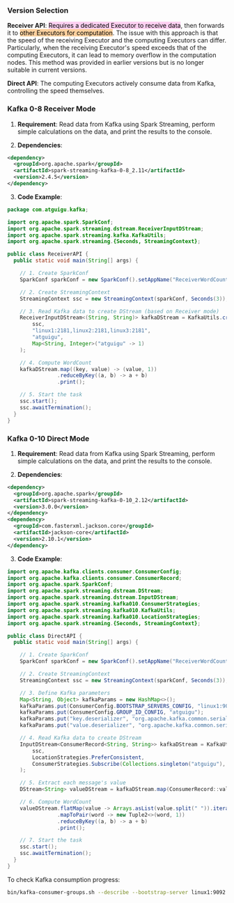 ### Version Selection

**Receiver API**: <mark style="background: #FFB8EBA6;">Requires a dedicated Executor to receive data</mark>, then forwards it to <mark style="background: #FFB86CA6;">other Executors for computation</mark>. The issue with this approach is that the speed of the receiving Executor and the computing Executors can differ. Particularly, when the receiving Executor's speed exceeds that of the computing Executors, it can lead to memory overflow in the computation nodes. This method was provided in earlier versions but is no longer suitable in current versions.

**Direct API**: The computing Executors actively consume data from Kafka, controlling the speed themselves.

### Kafka 0-8 Receiver Mode

1. **Requirement**: Read data from Kafka using Spark Streaming, perform simple calculations on the data, and print the results to the console.

2. **Dependencies**:

```xml
<dependency>
  <groupId>org.apache.spark</groupId>
  <artifactId>spark-streaming-kafka-0-8_2.11</artifactId>
  <version>2.4.5</version>
</dependency>
```

3. **Code Example**:

```java
package com.atguigu.kafka;

import org.apache.spark.SparkConf;
import org.apache.spark.streaming.dstream.ReceiverInputDStream;
import org.apache.spark.streaming.kafka.KafkaUtils;
import org.apache.spark.streaming.{Seconds, StreamingContext};

public class ReceiverAPI {
  public static void main(String[] args) {

    // 1. Create SparkConf
    SparkConf sparkConf = new SparkConf().setAppName("ReceiverWordCount").setMaster("local[*]");

    // 2. Create StreamingContext
    StreamingContext ssc = new StreamingContext(sparkConf, Seconds(3));

    // 3. Read Kafka data to create DStream (based on Receiver mode)
    ReceiverInputDStream<(String, String)> kafkaDStream = KafkaUtils.createStream(
        ssc,
        "linux1:2181,linux2:2181,linux3:2181", 
        "atguigu",
        Map<String, Integer>("atguigu" -> 1)
    );

    // 4. Compute WordCount
    kafkaDStream.map((key, value) -> (value, 1))
                .reduceByKey((a, b) -> a + b)
                .print();

    // 5. Start the task
    ssc.start();
    ssc.awaitTermination();
  }
}
```

### Kafka 0-10 Direct Mode

1. **Requirement**: Read data from Kafka using Spark Streaming, perform simple calculations on the data, and print the results to the console.

2. **Dependencies**:

```xml
<dependency>
  <groupId>org.apache.spark</groupId>
  <artifactId>spark-streaming-kafka-0-10_2.12</artifactId>
  <version>3.0.0</version>
</dependency>
<dependency>
  <groupId>com.fasterxml.jackson.core</groupId>
  <artifactId>jackson-core</artifactId>
  <version>2.10.1</version>
</dependency>
```

3. **Code Example**:

```java
import org.apache.kafka.clients.consumer.ConsumerConfig;
import org.apache.kafka.clients.consumer.ConsumerRecord;
import org.apache.spark.SparkConf;
import org.apache.spark.streaming.dstream.DStream;
import org.apache.spark.streaming.dstream.InputDStream;
import org.apache.spark.streaming.kafka010.ConsumerStrategies;
import org.apache.spark.streaming.kafka010.KafkaUtils;
import org.apache.spark.streaming.kafka010.LocationStrategies;
import org.apache.spark.streaming.{Seconds, StreamingContext};

public class DirectAPI {
  public static void main(String[] args) {

    // 1. Create SparkConf
    SparkConf sparkConf = new SparkConf().setAppName("ReceiverWordCount").setMaster("local[*]");

    // 2. Create StreamingContext
    StreamingContext ssc = new StreamingContext(sparkConf, Seconds(3));

    // 3. Define Kafka parameters
    Map<String, Object> kafkaParams = new HashMap<>();
    kafkaParams.put(ConsumerConfig.BOOTSTRAP_SERVERS_CONFIG, "linux1:9092,linux2:9092,linux3:9092");
    kafkaParams.put(ConsumerConfig.GROUP_ID_CONFIG, "atguigu");
    kafkaParams.put("key.deserializer", "org.apache.kafka.common.serialization.StringDeserializer");
    kafkaParams.put("value.deserializer", "org.apache.kafka.common.serialization.StringDeserializer");

    // 4. Read Kafka data to create DStream
    InputDStream<ConsumerRecord<String, String>> kafkaDStream = KafkaUtils.createDirectStream(
        ssc,
        LocationStrategies.PreferConsistent,
        ConsumerStrategies.Subscribe(Collections.singleton("atguigu"), kafkaParams)
    );

    // 5. Extract each message's value
    DStream<String> valueDStream = kafkaDStream.map(ConsumerRecord::value);

    // 6. Compute WordCount
    valueDStream.flatMap(value -> Arrays.asList(value.split(" ")).iterator())
                .mapToPair(word -> new Tuple2<>(word, 1))
                .reduceByKey((a, b) -> a + b)
                .print();

    // 7. Start the task
    ssc.start();
    ssc.awaitTermination();
  }
}
```

To check Kafka consumption progress:

```bash
bin/kafka-consumer-groups.sh --describe --bootstrap-server linux1:9092 --group name
```